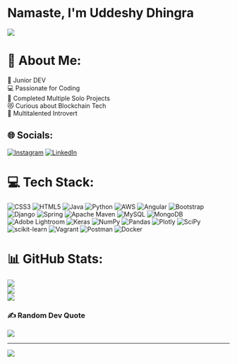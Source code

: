 # Namaste, I'm Uddeshy Dhingra

![](https://media3.giphy.com/media/2vDJLn6LzoSSIJe3Xj/200w.gif?cid=82a1493bdqr9esp2nd6fe06tf2xuj7sguznmnfrbk47zhdjy&rid=200w.gif)

# 💫 About Me:
👶 Junior DEV<br>💻 Passionate for Coding<br>🦾 Completed Multiple Solo Projects<br>😻 Curious about Blockchain Tech<br>💯 Multitalented Introvert

## 🌐 Socials:
[![Instagram](https://img.shields.io/badge/Instagram-%23E4405F.svg?logo=Instagram&logoColor=white)](https://instagram.com/uddeshyy) [![LinkedIn](https://img.shields.io/badge/LinkedIn-%230077B5.svg?logo=linkedin&logoColor=white)](https://linkedin.com/in/uddeshydhingra) 

# 💻 Tech Stack:
![CSS3](https://img.shields.io/badge/css3-%231572B6.svg?style=for-the-badge&logo=css3&logoColor=white) ![HTML5](https://img.shields.io/badge/html5-%23E34F26.svg?style=for-the-badge&logo=html5&logoColor=white) ![Java](https://img.shields.io/badge/java-%23ED8B00.svg?style=for-the-badge&logo=java&logoColor=white) ![Python](https://img.shields.io/badge/python-3670A0?style=for-the-badge&logo=python&logoColor=ffdd54) ![AWS](https://img.shields.io/badge/AWS-%23FF9900.svg?style=for-the-badge&logo=amazon-aws&logoColor=white) ![Angular](https://img.shields.io/badge/angular-%23DD0031.svg?style=for-the-badge&logo=angular&logoColor=white) ![Bootstrap](https://img.shields.io/badge/bootstrap-%23563D7C.svg?style=for-the-badge&logo=bootstrap&logoColor=white) ![Django](https://img.shields.io/badge/django-%23092E20.svg?style=for-the-badge&logo=django&logoColor=white) ![Spring](https://img.shields.io/badge/spring-%236DB33F.svg?style=for-the-badge&logo=spring&logoColor=white) ![Apache Maven](https://img.shields.io/badge/Apache%20Maven-C71A36?style=for-the-badge&logo=Apache%20Maven&logoColor=white) ![MySQL](https://img.shields.io/badge/mysql-%2300f.svg?style=for-the-badge&logo=mysql&logoColor=white) ![MongoDB](https://img.shields.io/badge/MongoDB-%234ea94b.svg?style=for-the-badge&logo=mongodb&logoColor=white) ![Adobe Lightroom](https://img.shields.io/badge/Adobe%20Lightroom-31A8FF.svg?style=for-the-badge&logo=Adobe%20Lightroom&logoColor=white) ![Keras](https://img.shields.io/badge/Keras-%23D00000.svg?style=for-the-badge&logo=Keras&logoColor=white) ![NumPy](https://img.shields.io/badge/numpy-%23013243.svg?style=for-the-badge&logo=numpy&logoColor=white) ![Pandas](https://img.shields.io/badge/pandas-%23150458.svg?style=for-the-badge&logo=pandas&logoColor=white) ![Plotly](https://img.shields.io/badge/Plotly-%233F4F75.svg?style=for-the-badge&logo=plotly&logoColor=white) ![SciPy](https://img.shields.io/badge/SciPy-%230C55A5.svg?style=for-the-badge&logo=scipy&logoColor=%white) ![scikit-learn](https://img.shields.io/badge/scikit--learn-%23F7931E.svg?style=for-the-badge&logo=scikit-learn&logoColor=white) ![Vagrant](https://img.shields.io/badge/vagrant-%231563FF.svg?style=for-the-badge&logo=vagrant&logoColor=white) ![Postman](https://img.shields.io/badge/Postman-FF6C37?style=for-the-badge&logo=postman&logoColor=white) ![Docker](https://img.shields.io/badge/docker-%230db7ed.svg?style=for-the-badge&logo=docker&logoColor=white)
# 📊 GitHub Stats:
![](https://github-readme-stats.vercel.app/api?username=uddeshyy&theme=blue-green&hide_border=false&include_all_commits=true&count_private=true)<br/>
![](https://github-readme-streak-stats.herokuapp.com/?user=uddeshyy&theme=blue-green&hide_border=false)<br/>
![](https://github-readme-stats.vercel.app/api/top-langs/?username=uddeshyy&theme=blue-green&hide_border=false&include_all_commits=true&count_private=true&layout=compact)

### ✍️ Random Dev Quote
![](https://images-na.ssl-images-amazon.com/images/S/compressed.photo.goodreads.com/books/1563348626l/51530180.jpg)

---
[![](https://visitcount.itsvg.in/api?id=uddeshyy&icon=0&color=0)](https://visitcount.itsvg.in)

